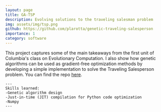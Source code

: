 ```yaml
---
layout: page
title: GA-TSP
description: Evolving solutions to the traveling salesman problem
img: assets/img/tsp.png
github: https://github.com/plarotta/genetic-traveling-salesperson
importance: 1
category: software
---
```


This project captures some of the main takeaways from the first unit of Columbia's class on Evolutionary Computation. I also show how genetic algorithms can be used as gradient-free optimization methods by developing a simple implementation to solve the Traveling Salesperson problem. You can find the repo [here](https://github.com/plarotta/genetic-traveling-salesperson).

    ---
    Skills learned:
    -Genetic algorithm design
    -Just-in-time (JIT) compilation for Python code optimization
    -Numpy
    ---

